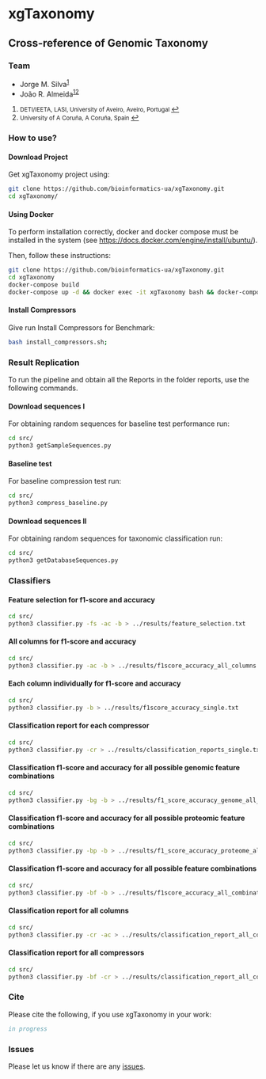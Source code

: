 # xgTaxonomy

<H2><b>Cross-reference of Genomic Taxonomy</b></H2>

### Team

* Jorge M. Silva<sup id="a1">[1](#f1)</sup>
* João R. Almeida<sup id="a1">[1](#f1)</sup><sup id="a2">[2](#f2)</sup>

1. <small id="f1"> DETI/IEETA, LASI, University of Aveiro, Aveiro, Portugal </small> [↩](#a1)
2. <small id="f2"> University of A Coruña, A Coruña, Spain </small> [↩](#a2)

### How to use?

#### Download Project

Get xgTaxonomy project using:

```bash
git clone https://github.com/bioinformatics-ua/xgTaxonomy.git
cd xgTaxonomy/
```

#### Using Docker

To perform installation correctly, docker and docker compose must be installed in the system (see <https://docs.docker.com/engine/install/ubuntu/>).

Then, follow these instructions:

```sh
git clone https://github.com/bioinformatics-ua/xgTaxonomy.git
cd xgTaxonomy
docker-compose build
docker-compose up -d && docker exec -it xgTaxonomy bash && docker-compose down
```

#### Install Compressors

Give run Install Compressors for Benchmark:

``` bash
bash install_compressors.sh;
```

### Result Replication

To run the pipeline and obtain all the Reports in the folder reports, use the following commands.

#### Download sequences I

For obtaining random sequences for baseline test performance run:

``` bash
cd src/
python3 getSampleSequences.py 
```

#### Baseline test

For baseline compression test run:

``` bash
cd src/
python3 compress_baseline.py
```

#### Download sequences II

For obtaining random sequences for taxonomic classification run:

``` bash
cd src/
python3 getDatabaseSequences.py 
```

### Classifiers

#### Feature selection for f1-score and accuracy

```bash
cd src/
python3 classifier.py -fs -ac -b > ../results/feature_selection.txt
```

#### All columns for f1-score and accuracy

```bash
cd src/
python3 classifier.py -ac -b > ../results/f1score_accuracy_all_columns.txt
```

#### Each column individually for f1-score and accuracy

```bash
cd src/
python3 classifier.py -b > ../results/f1score_accuracy_single.txt
```

#### Classification report for each compressor

```bash
cd src/
python3 classifier.py -cr > ../results/classification_reports_single.txt
```

#### Classification f1-score and accuracy for all possible genomic feature combinations

```bash
cd src/
python3 classifier.py -bg -b > ../results/f1_score_accuracy_genome_all_combinations.txt
```

#### Classification f1-score and accuracy for all possible proteomic feature combinations

```bash
cd src/
python3 classifier.py -bp -b > ../results/f1_score_accuracy_proteome_all_combinations.txt
```

#### Classification f1-score and accuracy for all possible feature combinations

```bash
cd src/
python3 classifier.py -bf -b > ../results/f1score_accuracy_all_combinations.txt
```

#### Classification report for all columns

```bash
cd src/
python3 classifier.py -cr -ac > ../results/classification_report_all_columns.txt
```

#### Classification report for all compressors

```bash
cd src/
python3 classifier.py -bf -cr > ../results/classification_report_all_combinations.txt
```

### Cite

Please cite the following, if you use xgTaxonomy in your work:

```bib
in progress
```

### Issues

Please let us know if there are any
[issues](https://github.com/bioinformatics-ua/COMPACT/issues).
